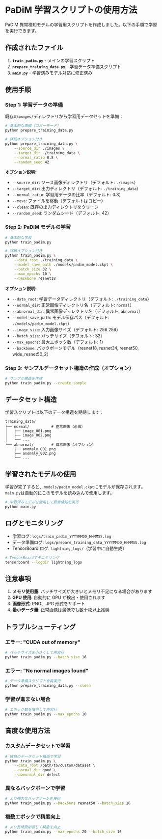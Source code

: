 # PaDiM 学習スクリプトの使用方法

PaDiM 異常検知モデルの学習用スクリプトを作成しました。以下の手順で学習を実行できます。

## 作成されたファイル

1. **`train_padim.py`** - メインの学習スクリプト
2. **`prepare_training_data.py`** - 学習データ準備スクリプト
3. **`main.py`** - 学習済みモデル対応に修正済み

## 使用手順

### Step 1: 学習データの準備

既存の`images/`ディレクトリから学習用データセットを準備：

```bash
# 基本的な準備（コピーモード）
python prepare_training_data.py

# 詳細オプション付き
python prepare_training_data.py \
    --source_dir ./images \
    --target_dir ./training_data \
    --normal_ratio 0.8 \
    --random_seed 42
```

**オプション説明:**

- `--source_dir`: ソース画像ディレクトリ（デフォルト: `./images`）
- `--target_dir`: 出力ディレクトリ（デフォルト: `./training_data`）
- `--normal_ratio`: 学習用データの比率（デフォルト: 0.8）
- `--move`: ファイルを移動（デフォルトはコピー）
- `--clean`: 既存の出力ディレクトリをクリーン
- `--random_seed`: ランダムシード（デフォルト: 42）

### Step 2: PaDiM モデルの学習

```bash
# 基本的な学習
python train_padim.py

# 詳細オプション付き
python train_padim.py \
    --data_root ./training_data \
    --model_save_path ./models/padim_model.ckpt \
    --batch_size 32 \
    --max_epochs 10 \
    --backbone resnet18
```

**オプション説明:**

- `--data_root`: 学習データディレクトリ（デフォルト: `./training_data`）
- `--normal_dir`: 正常画像ディレクトリ名（デフォルト: `normal`）
- `--abnormal_dir`: 異常画像ディレクトリ名（デフォルト: `abnormal`）
- `--model_save_path`: モデル保存パス（デフォルト: `./models/padim_model.ckpt`）
- `--image_size`: 入力画像サイズ（デフォルト: 256 256）
- `--batch_size`: バッチサイズ（デフォルト: 32）
- `--max_epochs`: 最大エポック数（デフォルト: 1）
- `--backbone`: バックボーンモデル（resnet18, resnet34, resnet50, wide_resnet50_2）

### Step 3: サンプルデータセット構造の作成（オプション）

```bash
# サンプル構造を作成
python train_padim.py --create_sample
```

## データセット構造

学習スクリプトは以下のデータ構造を期待します：

```
training_data/
├── normal/          # 正常画像（必須）
│   ├── image_001.png
│   ├── image_002.png
│   └── ...
└── abnormal/        # 異常画像（オプション）
    ├── anomaly_001.png
    ├── anomaly_002.png
    └── ...
```

## 学習されたモデルの使用

学習が完了すると、`models/padim_model.ckpt`にモデルが保存されます。
`main.py`は自動的にこのモデルを読み込んで使用します。

```bash
# 学習済みモデルを使用して異常検知を実行
python main.py
```

## ログとモニタリング

- 学習ログ: `logs/train_padim_YYYYMMDD_HHMMSS.log`
- データ準備ログ: `logs/prepare_training_data_YYYYMMDD_HHMMSS.log`
- TensorBoard ログ: `lightning_logs/`（学習中に自動生成）

```bash
# TensorBoardでモニタリング
tensorboard --logdir lightning_logs
```

## 注意事項

1. **メモリ使用量**: バッチサイズが大きいとメモリ不足になる場合があります
2. **GPU 使用**: 自動的に GPU が検出・使用されます
3. **画像形式**: PNG、JPG 形式をサポート
4. **最小データ量**: 正常画像は最低でも数十枚以上推奨

## トラブルシューティング

### エラー: "CUDA out of memory"

```bash
# バッチサイズを小さくして再実行
python train_padim.py --batch_size 16
```

### エラー: "No normal images found"

```bash
# データ準備スクリプトを再実行
python prepare_training_data.py --clean
```

### 学習が進まない場合

```bash
# エポック数を増やして再実行
python train_padim.py --max_epochs 10
```

## 高度な使用方法

### カスタムデータセットで学習

```bash
# 独自のデータセット構造で学習
python train_padim.py \
    --data_root /path/to/custom/dataset \
    --normal_dir good \
    --abnormal_dir defect
```

### 異なるバックボーンで学習

```bash
# より強力なバックボーンを使用
python train_padim.py --backbone resnet50 --batch_size 16
```

### 複数エポックで精度向上

```bash
# より長時間学習して精度を向上
python train_padim.py --max_epochs 20 --batch_size 16
```
